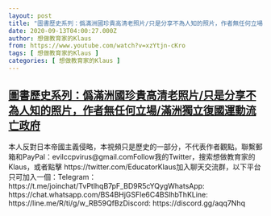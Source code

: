 ```yaml
---
layout: post
title: "圖書歷史系列：僞滿洲國珍貴高清老照片/只是分享不為人知的照片，作者無任何立場/滿洲獨立復國運動流亡政府"
date: 2020-09-13T04:00:27.000Z
author: 想做教育家的Klaus
from: https://www.youtube.com/watch?v=xzYtjn-cKro
tags: [ 想做教育家的Klaus ]
categories: [ 想做教育家的Klaus ]
---
```

<!--1599969627000-->
[圖書歷史系列：僞滿洲國珍貴高清老照片/只是分享不為人知的照片，作者無任何立場/滿洲獨立復國運動流亡政府](https://www.youtube.com/watch?v=xzYtjn-cKro)
------

<div>
本人反對日本帝國主義侵略，本視頻只是歷史的一部分，不代表作者觀點。聯繫郵箱和PayPal：evilccpvirus@gmail.comFollow我的Twitter，搜索想做教育家的Klaus，或者點擊 https://twitter.com/EducatorKlaus加入聊天交流群，以下平台只可加入一個：Telegram： https://t.me/joinchat/TvPtlhqB7pF_BD9R5cYQygWhatsApp: https://chat.whatsapp.com/BS4BHjGSFle6C4BSlhbThKLine: https://line.me/R/ti/g/w_RB59QfBzDiscord: https://discord.gg/aqq7Nhq
</div>
